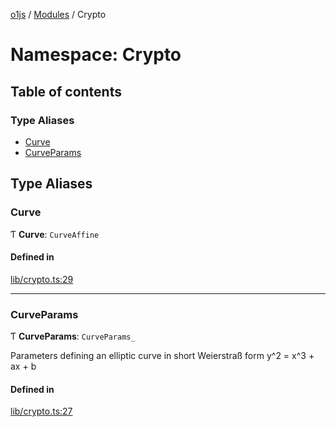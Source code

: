 [o1js](../README.md) / [Modules](../modules.md) / Crypto

# Namespace: Crypto

## Table of contents

### Type Aliases

- [Curve](Crypto.md#curve)
- [CurveParams](Crypto.md#curveparams)

## Type Aliases

### Curve

Ƭ **Curve**: `CurveAffine`

#### Defined in

[lib/crypto.ts:29](https://github.com/o1-labs/o1js/blob/5d8e331/src/lib/crypto.ts#L29)

___

### CurveParams

Ƭ **CurveParams**: `CurveParams_`

Parameters defining an elliptic curve in short Weierstraß form
y^2 = x^3 + ax + b

#### Defined in

[lib/crypto.ts:27](https://github.com/o1-labs/o1js/blob/5d8e331/src/lib/crypto.ts#L27)
